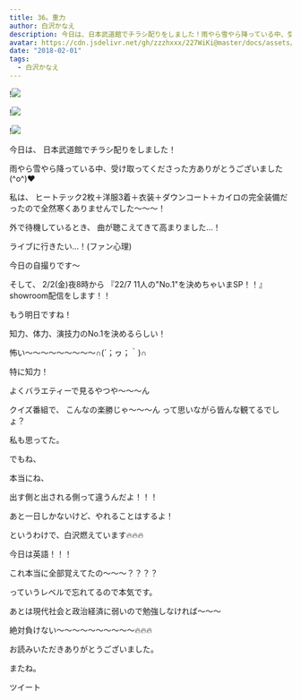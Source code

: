 ```yaml
---
title: 36。重力
author: 白沢かなえ
description: 今日は、日本武道館でチラシ配りをしました！雨やら雪やら降っている中、受け取ってくださった方ありがとうございました(^o^)❤️私は、ヒートテック2枚＋洋服3着＋衣装＋ダ...
avatar: https://cdn.jsdelivr.net/gh/zzzhxxx/227WiKi@master/docs/assets/photo/avatar/kanae.jpg
date: "2018-02-01"
tags:
  - 白沢かなえ
---
```


!![](https://cdn.jsdelivr.net/gh/zzzhxxx/227WiKi-image@master/blog-image/kanae-2018-02-01_1.jpg)

!![](https://cdn.jsdelivr.net/gh/zzzhxxx/227WiKi-image@master/blog-image/kanae-2018-02-01_2.jpg)

!![](https://cdn.jsdelivr.net/gh/zzzhxxx/227WiKi-image@master/blog-image/kanae-2018-02-01_3.jpg)







今日は、
日本武道館でチラシ配りをしました！



雨やら雪やら降っている中、受け取ってくださった方ありがとうございました(^o^)❤️







私は、
ヒートテック2枚＋洋服3着＋衣装＋ダウンコート＋カイロの完全装備だったので全然寒くありませんでした〜〜〜！




外で待機しているとき、
曲が聴こえてきて高まりました…！

ライブに行きたい…！(ファン心理)












今日の自撮りです〜









そして、
2/2(金)夜8時から
『22/7 11人の"No.1"を決めちゃいまSP！！』
showroom配信をします！！



もう明日ですね！



知力、体力、演技力のNo.1を決めるらしい！










怖い〜〜〜〜〜〜〜〜〜∩(´；ヮ；｀)∩



特に知力！



よくバラエティーで見るやつや〜〜〜ん



クイズ番組で、
こんなの楽勝じゃ〜〜〜ん
って思いながら皆んな観てるでしょ？



私も思ってた。



でもね、



本当にね、



出す側と出される側って違うんだよ！！！







あと一日しかないけど、やれることはするよ！









というわけで、白沢燃えています🔥🔥🔥



今日は英語！！！






これ本当に全部覚えてたの〜〜〜？？？？



っていうレベルで忘れてるので本気です。



あとは現代社会と政治経済に弱いので勉強しなければ〜〜〜






絶対負けない〜〜〜〜〜〜〜〜〜〜🔥🔥🔥














お読みいただきありがとうございました。

またね。


ツイート



